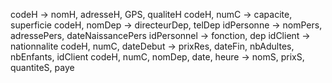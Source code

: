 codeH → nomH, adresseH, GPS, qualiteH
codeH, numC → capacite, superficie
codeH, nomDep → directeurDep, telDep
idPersonne → nomPers, adressePers, dateNaissancePers
idPersonnel → fonction, dep
idClient → nationnalite
codeH, numC, dateDebut → prixRes, dateFin, nbAdultes, nbEnfants, idClient
codeH, numC, nomDep, date, heure → nomS, prixS, quantiteS, paye